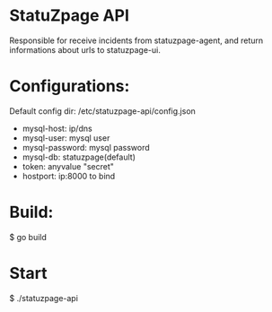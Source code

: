 # StatuZpage API

Responsible for receive incidents from statuzpage-agent, and return informations about urls to statuzpage-ui.

Configurations:
===============
Default config dir: /etc/statuzpage-api/config.json
* mysql-host: ip/dns
* mysql-user: mysql user
* mysql-password: mysql password
* mysql-db: statuzpage(default)
* token: anyvalue "secret"
* hostport: ip:8000 to bind

Build:
======
$ go build

Start
=====
$ ./statuzpage-api
